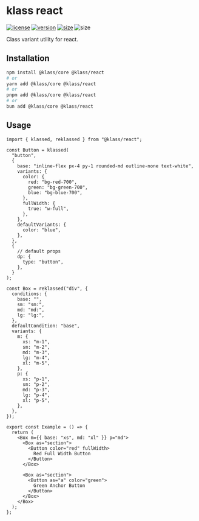 # klass react

<p style="display: flex; gap: 0.2rem;"> 
  <a title="license" href="https://github.com/flamrdevs/klass/blob/main/LICENSE">
    <picture>
      <source media="(prefers-color-scheme: dark)" srcset="https://none.deno.dev/npm/l/@klass/react?t=dark">
      <img alt="license" src="https://none.deno.dev/npm/l/@klass/react?t=light">
    </picture>
  </a>
  <a title="version" href="https://www.npmjs.com/package/@klass/react">
    <picture>
      <source media="(prefers-color-scheme: dark)" srcset="https://none.deno.dev/npm/v/@klass/react?t=dark">
      <img alt="version" src="https://none.deno.dev/npm/v/@klass/react?t=light">
    </picture>
  </a>
  <a title="size" href="https://bundlejs.com/?q=@klass/react">
    <picture>
      <source media="(prefers-color-scheme: dark)" srcset="https://none.deno.dev/bundlejs/mz/@klass/react?t=dark">
      <img alt="size" src="https://none.deno.dev/bundlejs/mz/@klass/react?t=light">
    </picture>
  </a>
  <picture title="npm monthly downloads">
    <source media="(prefers-color-scheme: dark)" srcset="https://none.deno.dev/npm/dm/@klass/react?t=dark">
    <img alt="size" src="https://none.deno.dev/npm/dm/@klass/react?t=light">
  </picture>
</p>

Class variant utility for react.

## Installation

```bash
npm install @klass/core @klass/react
# or
yarn add @klass/core @klass/react
# or
pnpm add @klass/core @klass/react
# or
bun add @klass/core @klass/react
```

## Usage

```tsx
import { klassed, reklassed } from "@klass/react";

const Button = klassed(
  "button",
  {
    base: "inline-flex px-4 py-1 rounded-md outline-none text-white",
    variants: {
      color: {
        red: "bg-red-700",
        green: "bg-green-700",
        blue: "bg-blue-700",
      },
      fullWidth: {
        true: "w-full",
      },
    },
    defaultVariants: {
      color: "blue",
    },
  },
  {
    // default props
    dp: {
      type: "button",
    },
  }
);

const Box = reklassed("div", {
  conditions: {
    base: "",
    sm: "sm:",
    md: "md:",
    lg: "lg:",
  },
  defaultCondition: "base",
  variants: {
    m: {
      xs: "m-1",
      sm: "m-2",
      md: "m-3",
      lg: "m-4",
      xl: "m-5",
    },
    p: {
      xs: "p-1",
      sm: "p-2",
      md: "p-3",
      lg: "p-4",
      xl: "p-5",
    },
  },
});

export const Example = () => {
  return (
    <Box m={{ base: "xs", md: "xl" }} p="md">
      <Box as="section">
        <Button color="red" fullWidth>
          Red Full Width Button
        </Button>
      </Box>

      <Box as="section">
        <Button as="a" color="green">
          Green Anchor Button
        </Button>
      </Box>
    </Box>
  );
};
```
